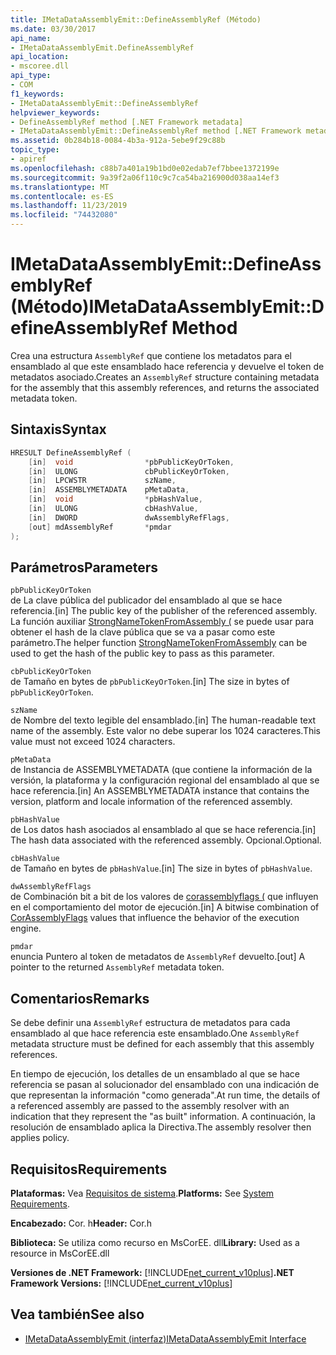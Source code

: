 ```yaml
---
title: IMetaDataAssemblyEmit::DefineAssemblyRef (Método)
ms.date: 03/30/2017
api_name:
- IMetaDataAssemblyEmit.DefineAssemblyRef
api_location:
- mscoree.dll
api_type:
- COM
f1_keywords:
- IMetaDataAssemblyEmit::DefineAssemblyRef
helpviewer_keywords:
- DefineAssemblyRef method [.NET Framework metadata]
- IMetaDataAssemblyEmit::DefineAssemblyRef method [.NET Framework metadata]
ms.assetid: 0b284b18-0084-4b3a-912a-5ebe9f29c88b
topic_type:
- apiref
ms.openlocfilehash: c88b7a401a19b1bd0e02edab7ef7bbee1372199e
ms.sourcegitcommit: 9a39f2a06f110c9c7ca54ba216900d038aa14ef3
ms.translationtype: MT
ms.contentlocale: es-ES
ms.lasthandoff: 11/23/2019
ms.locfileid: "74432080"
---
```

# <a name="imetadataassemblyemitdefineassemblyref-method"></a><span data-ttu-id="28c75-102">IMetaDataAssemblyEmit::DefineAssemblyRef (Método)</span><span class="sxs-lookup"><span data-stu-id="28c75-102">IMetaDataAssemblyEmit::DefineAssemblyRef Method</span></span>
<span data-ttu-id="28c75-103">Crea una estructura `AssemblyRef` que contiene los metadatos para el ensamblado al que este ensamblado hace referencia y devuelve el token de metadatos asociado.</span><span class="sxs-lookup"><span data-stu-id="28c75-103">Creates an `AssemblyRef` structure containing metadata for the assembly that this assembly references, and returns the associated metadata token.</span></span>  
  
## <a name="syntax"></a><span data-ttu-id="28c75-104">Sintaxis</span><span class="sxs-lookup"><span data-stu-id="28c75-104">Syntax</span></span>  
  
```cpp  
HRESULT DefineAssemblyRef (  
    [in]  void                *pbPublicKeyOrToken,  
    [in]  ULONG               cbPublicKeyOrToken,  
    [in]  LPCWSTR             szName,  
    [in]  ASSEMBLYMETADATA    pMetaData,  
    [in]  void                *pbHashValue,  
    [in]  ULONG               cbHashValue,  
    [in]  DWORD               dwAssemblyRefFlags,  
    [out] mdAssemblyRef       *pmdar  
);  
```  
  
## <a name="parameters"></a><span data-ttu-id="28c75-105">Parámetros</span><span class="sxs-lookup"><span data-stu-id="28c75-105">Parameters</span></span>  
 `pbPublicKeyOrToken`  
 <span data-ttu-id="28c75-106">de La clave pública del publicador del ensamblado al que se hace referencia.</span><span class="sxs-lookup"><span data-stu-id="28c75-106">[in] The public key of the publisher of the referenced assembly.</span></span> <span data-ttu-id="28c75-107">La función auxiliar [StrongNameTokenFromAssembly (](../../../../docs/framework/unmanaged-api/strong-naming/strongnametokenfromassembly-function.md) se puede usar para obtener el hash de la clave pública que se va a pasar como este parámetro.</span><span class="sxs-lookup"><span data-stu-id="28c75-107">The helper function [StrongNameTokenFromAssembly](../../../../docs/framework/unmanaged-api/strong-naming/strongnametokenfromassembly-function.md) can be used to get the hash of the public key to pass as this parameter.</span></span>  
  
 `cbPublicKeyOrToken`  
 <span data-ttu-id="28c75-108">de Tamaño en bytes de `pbPublicKeyOrToken`.</span><span class="sxs-lookup"><span data-stu-id="28c75-108">[in] The size in bytes of `pbPublicKeyOrToken`.</span></span>  
  
 `szName`  
 <span data-ttu-id="28c75-109">de Nombre del texto legible del ensamblado.</span><span class="sxs-lookup"><span data-stu-id="28c75-109">[in] The human-readable text name of the assembly.</span></span> <span data-ttu-id="28c75-110">Este valor no debe superar los 1024 caracteres.</span><span class="sxs-lookup"><span data-stu-id="28c75-110">This value must not exceed 1024 characters.</span></span>  
  
 `pMetaData`  
 <span data-ttu-id="28c75-111">de Instancia de ASSEMBLYMETADATA (que contiene la información de la versión, la plataforma y la configuración regional del ensamblado al que se hace referencia.</span><span class="sxs-lookup"><span data-stu-id="28c75-111">[in] An ASSEMBLYMETADATA instance that contains the version, platform and locale information of the referenced assembly.</span></span>  
  
 `pbHashValue`  
 <span data-ttu-id="28c75-112">de Los datos hash asociados al ensamblado al que se hace referencia.</span><span class="sxs-lookup"><span data-stu-id="28c75-112">[in] The hash data associated with the referenced assembly.</span></span> <span data-ttu-id="28c75-113">Opcional.</span><span class="sxs-lookup"><span data-stu-id="28c75-113">Optional.</span></span>  
  
 `cbHashValue`  
 <span data-ttu-id="28c75-114">de Tamaño en bytes de `pbHashValue`.</span><span class="sxs-lookup"><span data-stu-id="28c75-114">[in] The size in bytes of `pbHashValue`.</span></span>  
  
 `dwAssemblyRefFlags`  
 <span data-ttu-id="28c75-115">de Combinación bit a bit de los valores de [corassemblyflags (](../../../../docs/framework/unmanaged-api/metadata/corassemblyflags-enumeration.md) que influyen en el comportamiento del motor de ejecución.</span><span class="sxs-lookup"><span data-stu-id="28c75-115">[in] A bitwise combination of [CorAssemblyFlags](../../../../docs/framework/unmanaged-api/metadata/corassemblyflags-enumeration.md) values that influence the behavior of the execution engine.</span></span>  
  
 `pmdar`  
 <span data-ttu-id="28c75-116">enuncia Puntero al token de metadatos de `AssemblyRef` devuelto.</span><span class="sxs-lookup"><span data-stu-id="28c75-116">[out] A pointer to the returned `AssemblyRef` metadata token.</span></span>  
  
## <a name="remarks"></a><span data-ttu-id="28c75-117">Comentarios</span><span class="sxs-lookup"><span data-stu-id="28c75-117">Remarks</span></span>  
 <span data-ttu-id="28c75-118">Se debe definir una `AssemblyRef` estructura de metadatos para cada ensamblado al que hace referencia este ensamblado.</span><span class="sxs-lookup"><span data-stu-id="28c75-118">One `AssemblyRef` metadata structure must be defined for each assembly that this assembly references.</span></span>  
  
 <span data-ttu-id="28c75-119">En tiempo de ejecución, los detalles de un ensamblado al que se hace referencia se pasan al solucionador del ensamblado con una indicación de que representan la información "como generada".</span><span class="sxs-lookup"><span data-stu-id="28c75-119">At run time, the details of a referenced assembly are passed to the assembly resolver with an indication that they represent the "as built" information.</span></span> <span data-ttu-id="28c75-120">A continuación, la resolución de ensamblado aplica la Directiva.</span><span class="sxs-lookup"><span data-stu-id="28c75-120">The assembly resolver then applies policy.</span></span>  
  
## <a name="requirements"></a><span data-ttu-id="28c75-121">Requisitos</span><span class="sxs-lookup"><span data-stu-id="28c75-121">Requirements</span></span>  
 <span data-ttu-id="28c75-122">**Plataformas:** Vea [Requisitos de sistema](../../../../docs/framework/get-started/system-requirements.md).</span><span class="sxs-lookup"><span data-stu-id="28c75-122">**Platforms:** See [System Requirements](../../../../docs/framework/get-started/system-requirements.md).</span></span>  
  
 <span data-ttu-id="28c75-123">**Encabezado:** Cor. h</span><span class="sxs-lookup"><span data-stu-id="28c75-123">**Header:** Cor.h</span></span>  
  
 <span data-ttu-id="28c75-124">**Biblioteca:** Se utiliza como recurso en MsCorEE. dll</span><span class="sxs-lookup"><span data-stu-id="28c75-124">**Library:** Used as a resource in MsCorEE.dll</span></span>  
  
 <span data-ttu-id="28c75-125">**Versiones de .NET Framework:** [!INCLUDE[net_current_v10plus](../../../../includes/net-current-v10plus-md.md)]</span><span class="sxs-lookup"><span data-stu-id="28c75-125">**.NET Framework Versions:** [!INCLUDE[net_current_v10plus](../../../../includes/net-current-v10plus-md.md)]</span></span>  
  
## <a name="see-also"></a><span data-ttu-id="28c75-126">Vea también</span><span class="sxs-lookup"><span data-stu-id="28c75-126">See also</span></span>

- [<span data-ttu-id="28c75-127">IMetaDataAssemblyEmit (interfaz)</span><span class="sxs-lookup"><span data-stu-id="28c75-127">IMetaDataAssemblyEmit Interface</span></span>](../../../../docs/framework/unmanaged-api/metadata/imetadataassemblyemit-interface.md)
